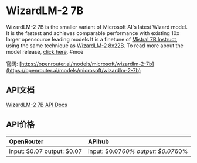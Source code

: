 # WizardLM-2 7B

WizardLM-2 7B is the smaller variant of Microsoft AI's latest Wizard model. It is the fastest and achieves comparable performance with existing 10x larger opensource leading models
It is a finetune of [Mistral 7B Instruct](/models/mistralai/mistral-7b-instruct), using the same technique as [WizardLM-2 8x22B](/models/microsoft/wizardlm-2-8x22b).
To read more about the model release, [click here](https://wizardlm.github.io/WizardLM2/).
#moe

官网: [https://openrouter.ai/models/microsoft/wizardlm-2-7b](https://openrouter.ai/models/microsoft/wizardlm-2-7b)

## API文档

[WizardLM-2 7B API Docs](../apis/zh/WizardLM-2_7B.md)

## API价格

| OpenRouter | APIhub |
|:---|:---|
| input: $0.07 output: $0.07 | input: $0.07*60% output: $0.07*60% |
